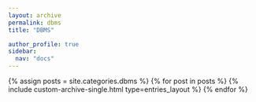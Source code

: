 ```yaml
---
layout: archive
permalink: dbms
title: "DBMS"

author_profile: true
sidebar:
  nav: "docs"
---
```


{% assign posts = site.categories.dbms %}
{% for post in posts %}
  {% include custom-archive-single.html type=entries_layout %}
{% endfor %}
